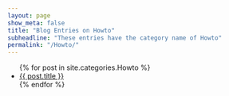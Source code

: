 ```yaml
---
layout: page
show_meta: false
title: "Blog Entries on Howto"
subheadline: "These entries have the category name of Howto"
permalink: "/Howto/"
---
```

<ul>
    {% for post in site.categories.Howto %}
    <li><a href="{{ site.url }}{{ post.url }}">{{ post.title }}</a></li>
    {% endfor %}
</ul>
